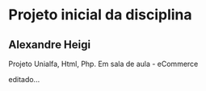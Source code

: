 # Projeto inicial da disciplina

## Alexandre Heigi


Projeto Unialfa, Html, Php. Em sala de aula - eCommerce

editado...
